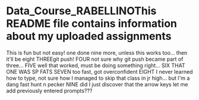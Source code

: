 # Data_Course_RABELLINOThis README file contains information about my uploaded assignments

This is fun but not easy!
one done nine more, unless this works too... then it'll be eight
THREEgit push!
FOUR not sure why git push became part of three...
FIVE well that worked, must be doing something right...
SIX THAT ONE WAS SP FATS
SEVEN too fast, got overconfident
EIGHT I never learned how to type, not sure how I managed to skip that class in jr high... but I'm a dang fast hunt n pecker
NINE did I just discover that the arrow keys let me add previously entered prompts???
